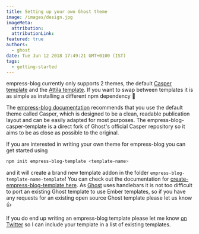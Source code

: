 ```yaml
---
title: Setting up your own Ghost theme
image: /images/design.jpg
imageMeta:
  attribution:
  attributionLink:
featured: true
authors:
  - ghost
date: Tue Jun 12 2018 17:49:21 GMT+0100 (IST)
tags:
  - getting-started
---
```

empress-blog currently only supports 2 themes, the default [Casper template](https://github.com/empress/empress-blog-casper-template) and the [Attila template](https://github.com/empress/empress-blog-attila-template). If you want to swap between templates it is as simple as installing a different npm dependency 🎉

The [empress-blog documentation](https://github.com/empress/empress-blog/blob/master/README.md) recommends that you use the default theme called Casper, which is designed to be a clean, readable publication layout and can be easily adapted for most purposes. The empress-blog-casper-template is a direct fork of Ghost's official Casper repository so it aims to be as close as possible to the original.

If you are interested in writing your own theme for empress-blog you can get started using

```sh
npm init empress-blog-template <template-name>
```
and it will create a brand new template addon in the folder `empress-blog-template-name-template`! You can check out the documentation for [create-empress-blog-template here](https://github.com/empress/create-empress-blog-template#readme). As [Ghost](https://ghost.org/) uses handlebars it is not too difficult to port an existing Ghost template to use Ember templates, so if you have any requests for an existing open source Ghost template please let us know 👍

If you do end up writing an empress-blog template please let me know [on Twitter](https://twitter.com/real_ate) so I can include your template in a list of existing templates.
